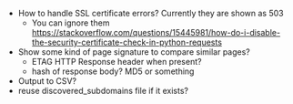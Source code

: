 - How to handle SSL certificate errors? Currently they are shown as 503
  - You can ignore them https://stackoverflow.com/questions/15445981/how-do-i-disable-the-security-certificate-check-in-python-requests
- Show some kind of page signature to compare similar pages? 
  - ETAG HTTP Response header when present?
  - hash of response body? MD5 or something
- Output to CSV?
- reuse discovered_subdomains file if it exists?
